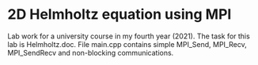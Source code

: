 # 2D Helmholtz equation using MPI
Lab work for a university course in my fourth year (2021). The task for this lab is Helmholtz.doc.
File main.cpp contains simple MPI_Send, MPI_Recv, MPI_SendRecv and non-blocking communications.
